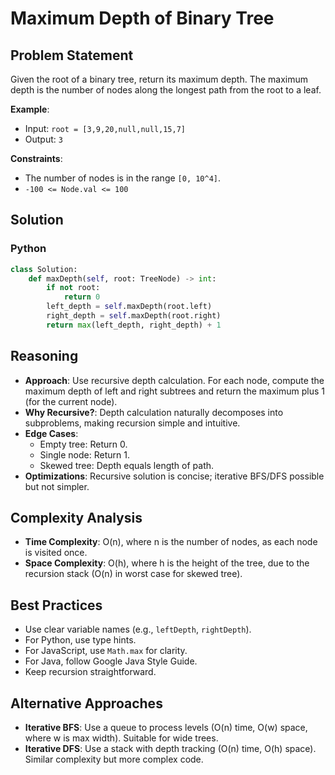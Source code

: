 # Maximum Depth of Binary Tree

## Problem Statement
Given the root of a binary tree, return its maximum depth. The maximum depth is the number of nodes along the longest path from the root to a leaf.

**Example**:
- Input: `root = [3,9,20,null,null,15,7]`
- Output: `3`

**Constraints**:
- The number of nodes is in the range `[0, 10^4]`.
- `-100 <= Node.val <= 100`

## Solution

### Python
```python
class Solution:
    def maxDepth(self, root: TreeNode) -> int:
        if not root:
            return 0
        left_depth = self.maxDepth(root.left)
        right_depth = self.maxDepth(root.right)
        return max(left_depth, right_depth) + 1
```

## Reasoning
- **Approach**: Use recursive depth calculation. For each node, compute the maximum depth of left and right subtrees and return the maximum plus 1 (for the current node).
- **Why Recursive?**: Depth calculation naturally decomposes into subproblems, making recursion simple and intuitive.
- **Edge Cases**:
  - Empty tree: Return 0.
  - Single node: Return 1.
  - Skewed tree: Depth equals length of path.
- **Optimizations**: Recursive solution is concise; iterative BFS/DFS possible but not simpler.

## Complexity Analysis
- **Time Complexity**: O(n), where n is the number of nodes, as each node is visited once.
- **Space Complexity**: O(h), where h is the height of the tree, due to the recursion stack (O(n) in worst case for skewed tree).

## Best Practices
- Use clear variable names (e.g., `leftDepth`, `rightDepth`).
- For Python, use type hints.
- For JavaScript, use `Math.max` for clarity.
- For Java, follow Google Java Style Guide.
- Keep recursion straightforward.

## Alternative Approaches
- **Iterative BFS**: Use a queue to process levels (O(n) time, O(w) space, where w is max width). Suitable for wide trees.
- **Iterative DFS**: Use a stack with depth tracking (O(n) time, O(h) space). Similar complexity but more complex code.